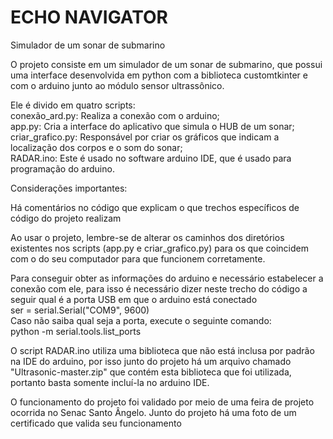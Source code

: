 # ECHO NAVIGATOR
Simulador de um sonar de submarino

O projeto consiste em um simulador de um sonar de submarino, que possui uma interface desenvolvida em python com a biblioteca customtkinter 
e com o arduino junto ao módulo sensor ultrassônico.

Ele é divido em quatro scripts:  
  conexão_ard.py: Realiza a conexão com o arduino;  
  app.py: Cria a interface do aplicativo que simula o HUB de um sonar;  
  criar_grafico.py: Responsável por criar os gráficos que indicam a localização dos corpos e o som do sonar;  
  RADAR.ino: Este é usado no software arduino IDE, que é usado para programação do arduino.  

Considerações importantes:

Há comentários no código que explicam o que trechos específicos de código do projeto realizam

Ao usar o projeto, lembre-se de alterar os caminhos dos diretórios existentes nos scripts (app.py e criar_grafico.py) para os que coincidem com o do
seu computador para que funcionem corretamente.

Para conseguir obter as informações do arduino e necessário estabelecer a conexão com ele, para isso é necessário dizer neste trecho do código a seguir qual é a porta USB em que o arduino está conectado  
  ser = serial.Serial("COM9", 9600)    
Caso não saiba qual seja a porta, execute o seguinte comando:  
  python -m serial.tools.list_ports  

O script RADAR.ino utiliza uma biblioteca que não está inclusa por padrão na IDE do arduino, por isso junto do projeto há um arquivo chamado "Ultrasonic-master.zip" que contém
esta biblioteca que foi utilizada, portanto basta somente incluí-la no arduino IDE.


O funcionamento do projeto foi validado por meio de uma feira de projeto ocorrida no Senac Santo Ângelo. Junto do projeto há uma foto de um certificado que valida seu funcionamento


